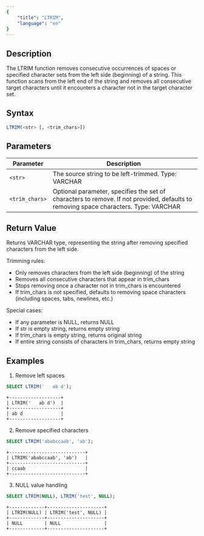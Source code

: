 ```yaml
---
{
    "title": "LTRIM",
    "language": "en"
}
---
```


## Description

The LTRIM function removes consecutive occurrences of spaces or specified character sets from the left side (beginning) of a string. This function scans from the left end of the string and removes all consecutive target characters until it encounters a character not in the target character set.

## Syntax

```sql
LTRIM(<str> [, <trim_chars>])
```

## Parameters

| Parameter      | Description                                                                                                                                                                                                                                                                           |
|----------------|---------------------------------------------------------------------------------------------------------------------------------------------------------------------------------------------------------------------------------------------------------------------------------------|
| `<str>`        | The source string to be left-trimmed. Type: VARCHAR                                                                                                                                                                                                                                  |
| `<trim_chars>` | Optional parameter, specifies the set of characters to remove. If not provided, defaults to removing space characters. Type: VARCHAR |

## Return Value

Returns VARCHAR type, representing the string after removing specified characters from the left side.

Trimming rules:
- Only removes characters from the left side (beginning) of the string
- Removes all consecutive characters that appear in trim_chars
- Stops removing once a character not in trim_chars is encountered
- If trim_chars is not specified, defaults to removing space characters (including spaces, tabs, newlines, etc.)

Special cases:
- If any parameter is NULL, returns NULL
- If str is empty string, returns empty string
- If trim_chars is empty string, returns original string
- If entire string consists of characters in trim_chars, returns empty string

## Examples

1. Remove left spaces
```sql
SELECT LTRIM('   ab d');
```
```text
+-------------------+
| LTRIM('   ab d')  |
+-------------------+
| ab d              |
+-------------------+
```

2. Remove specified characters
```sql
SELECT LTRIM('ababccaab', 'ab');
```
```text
+----------------------------+
| LTRIM('ababccaab', 'ab')   |
+----------------------------+
| ccaab                      |
+----------------------------+
```

3. NULL value handling
```sql
SELECT LTRIM(NULL), LTRIM('test', NULL);
```
```text
+-------------+---------------------+
| LTRIM(NULL) | LTRIM('test', NULL) |
+-------------+---------------------+
| NULL        | NULL                |
+-------------+---------------------+
```
